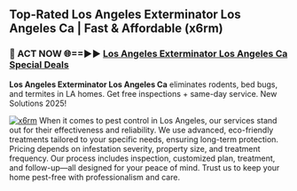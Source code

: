 ## Top-Rated Los Angeles Exterminator Los Angeles Ca | Fast & Affordable (x6rm)

<h3>🐜 ACT NOW 🌐==►► <a href="https://tinyurl.com/yc7vsfwc" rel="nofollow">Los Angeles Exterminator Los Angeles Ca Special Deals</a></h3>

**Los Angeles Exterminator Los Angeles Ca** eliminates rodents, bed bugs, and termites in LA homes. Get free inspections + same-day service. New Solutions 2025!

[![x6rm](https://i.imgur.com/1VzRXn8.jpeg)](https://tinyurl.com/yc7vsfwc)
When it comes to pest control in Los Angeles, our services stand out for their effectiveness and reliability. We use advanced, eco-friendly treatments tailored to your specific needs, ensuring long-term protection. Pricing depends on infestation severity, property size, and treatment frequency. Our process includes inspection, customized plan, treatment, and follow-up—all designed for your peace of mind. Trust us to keep your home pest-free with professionalism and care.